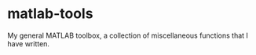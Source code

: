 matlab-tools
============

My general MATLAB toolbox, a collection of miscellaneous functions that I have written.
